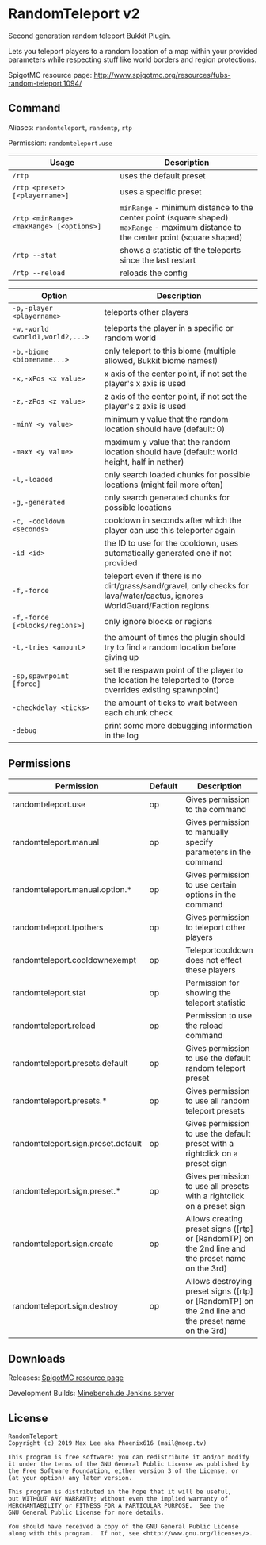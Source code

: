 RandomTeleport v2
==============

Second generation random teleport Bukkit Plugin.

Lets you teleport players to a random location of a map within your provided parameters while respecting stuff like world borders and region protections.

SpigotMC resource page: http://www.spigotmc.org/resources/fubs-random-teleport.1094/

## Command

Aliases: `randomteleport`, `randomtp`, `rtp`

Permission: `randomteleport.use`

Usage                                       | Description
--------------------------------------------|-------------------------------
`/rtp`                                      | uses the default preset  
`/rtp <preset> [<playername>]`              | uses a specific preset  
`/rtp <minRange> <maxRange> [<options>]`    | `minRange` - minimum distance to the center point (square shaped) <br> `maxRange` - maximum distance to the center point (square shaped)  
`/rtp --stat`                               | shows a statistic of the teleports since the last restart  
`/rtp --reload`                             | reloads the config  

Option                          | Description
--------------------------------|-------------------------------------------
`-p,-player <playername>`       | teleports other players 
`-w,-world <world1,world2,...>` | teleports the player in a specific or random world   
`-b,-biome <biomename...>`      | only teleport to this biome (multiple allowed, Bukkit biome names!)  
`-x,-xPos <x value>`            | x axis of the center point, if not set the player's x axis is used  
`-z,-zPos <z value>`            | z axis of the center point, if not set the player's z axis is used  
`-minY <y value>`               | minimum y value that the random location should have (default: 0)  
`-maxY <y value>`               | maximum y value that the random location should have (default: world height, half in nether)  
`-l,-loaded`                    | only search loaded chunks for possible locations (might fail more often)  
`-g,-generated`                 | only search generated chunks for possible locations  
`-c, -cooldown <seconds>`       | cooldown in seconds after which the player can use this teleporter again  
`-id <id>`                      | the ID to use for the cooldown, uses automatically generated one if not provided  
`-f,-force`                     | teleport even if there is no dirt/grass/sand/gravel, only checks for lava/water/cactus, ignores WorldGuard/Faction regions  
`-f,-force [<blocks/regions>]`  | only ignore blocks or regions  
`-t,-tries <amount>`            | the amount of times the plugin should try to find a random location before giving up  
`-sp,spawnpoint [force]`        | set the respawn point of the player to the location he teleported to (force overrides existing spawnpoint)  
`-checkdelay <ticks>`           | the amount of ticks to wait between each chunk check
`-debug`                        | print some more debugging information in the log

## Permissions

Permission                          | Default | Description
------------------------------------|---------|---------------------------
randomteleport.use                  | op      | Gives permission to the command
randomteleport.manual               | op      | Gives permission to manually specify parameters in the command
randomteleport.manual.option.*      | op      | Gives permission to use certain options in the command
randomteleport.tpothers             | op      | Gives permission to teleport other players
randomteleport.cooldownexempt       | op      | Teleportcooldown does not effect these players
randomteleport.stat                 | op      | Permission for showing the teleport statistic
randomteleport.reload               | op      | Permission to use the reload command 
randomteleport.presets.default      | op      | Gives permission to use the default random teleport preset
randomteleport.presets.*            | op      | Gives permission to use all random teleport presets
randomteleport.sign.preset.default  | op      | Gives permission to use the default preset with a rightclick on a preset sign
randomteleport.sign.preset.*        | op      | Gives permission to use all presets with a rightclick on a preset sign
randomteleport.sign.create          | op      | Allows creating preset signs ([rtp] or [RandomTP] on the 2nd line and the preset name on the 3rd)
randomteleport.sign.destroy         | op      | Allows destroying preset signs ([rtp] or [RandomTP] on the 2nd line and the preset name on the 3rd)

## Downloads

Releases: [SpigotMC resource page](http://www.spigotmc.org/resources/fubs-random-teleport.1094/)

Development Builds: [Minebench.de Jenkins server](https://ci.minebench.de/job/Randomteleport/)

## License

```
RandomTeleport
Copyright (c) 2019 Max Lee aka Phoenix616 (mail@moep.tv)

This program is free software: you can redistribute it and/or modify
it under the terms of the GNU General Public License as published by
the Free Software Foundation, either version 3 of the License, or
(at your option) any later version.

This program is distributed in the hope that it will be useful,
but WITHOUT ANY WARRANTY; without even the implied warranty of
MERCHANTABILITY or FITNESS FOR A PARTICULAR PURPOSE.  See the
GNU General Public License for more details.

You should have received a copy of the GNU General Public License
along with this program.  If not, see <http://www.gnu.org/licenses/>.
```